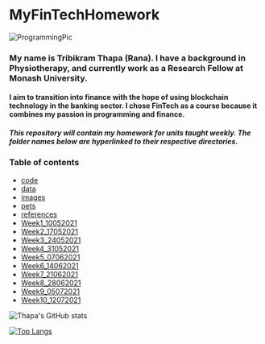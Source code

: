 # MyFinTechHomework

![ProgrammingPic](https://github.com/TribT/MyFinTechHomework/blob/main/images/FinTech.gif)

### My name is Tribikram Thapa (Rana). I have a background in Physiotherapy, and currently work as a Research Fellow at Monash University.

#### I aim to transition into finance with the hope of using blockchain technology in the banking sector. I chose FinTech as a course because it combines my passion in programming and finance.

##### This repository will contain my homework for units taught weekly. The folder names below are hyperlinked to their respective directories. 

### Table of contents

- [code](https://github.com/TribThapa/MyFinTechHomework/tree/main/code/)
- [data](https://github.com/TribThapa/MyFinTechHomework/tree/main/data/)
- [images](https://github.com/TribThapa/MyFinTechHomework/tree/main/images/)
- [pets](https://github.com/TribThapa/MyFinTechHomework/tree/main/pets/)
- [references](https://github.com/TribThapa/MyFinTechHomework/tree/main/references/)
- [Week1_10052021](https://github.com/TribThapa/MyFinTechHomework/tree/main/Week1_10052021/)
- [Week2_17052021](https://github.com/TribThapa/MyFinTechHomework/tree/main/Week2_17052021/)
- [Week3_24052021](https://github.com/TribThapa/MyFinTechHomework/tree/main/Week3_24052021/)
- [Week4_31052021](https://github.com/TribThapa/MyFinTechHomework/tree/main/Week4_31052021/)
- [Week5_07062021](https://github.com/TribThapa/MyFinTechHomework/tree/main/Week5_07062021/)
- [Week6_14062021](https://github.com/TribThapa/MyFinTechHomework/tree/main/Week6_14062021/)
- [Week7_21062021](https://github.com/TribThapa/MyFinTechHomework/tree/main/Week7_21062021/)
- [Week8_28062021](https://github.com/TribThapa/MyFinTechHomework/tree/main/Week8_28062021/)
- [Week9_05072021](https://github.com/TribThapa/MyFinTechHomework/tree/main/Week9_05072021/)
- [Week10_12072021](https://github.com/TribThapa/MyFinTechHomework/tree/main/Week10_12072021/)

<!--- [![Thapa's GitHub stats](https://github-readme-stats.vercel.app/api?username=TribT&show_icons=true&theme=dark)](https://github.com/TribT/github-readme-stats)--->

![Thapa's GitHub stats](https://github-readme-stats.vercel.app/api?username=TribThapa&theme=dark&show_icons=true&title_color=Blue)

[![Top Langs](https://github-readme-stats.vercel.app/api/top-langs/?username=TribThapa&layout=compact&theme=dark&title_color=Blue)](https://github.com/TribThapa/github-readme-stats)
